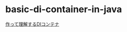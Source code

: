 # basic-di-container-in-java

[作って理解するDIコンテナ](https://nowokay.hatenablog.com/entry/20160406/1459918560)
